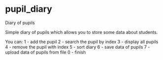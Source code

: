 # pupil_diary
Diary of pupils

Simple diary of pupils which allows you to store some data about students.

You can:
1 - add the pupil
2 - search the pupil by index
3 - display all pupils
4 - remove the pupil with index
5 - sort diary
6 - save data of pupils
7 - upload data of pupils from file
0 - finish
